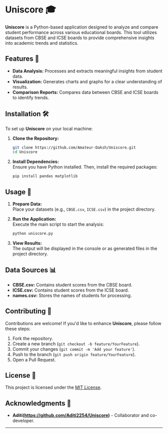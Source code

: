 
# Uniscore 🎓  

**Uniscore** is a Python-based application designed to analyze and compare student performance across various educational boards. This tool utilizes datasets from CBSE and ICSE boards to provide comprehensive insights into academic trends and statistics.  

## Features 🌟  

- **Data Analysis:** Processes and extracts meaningful insights from student data.  
- **Visualization:** Generates charts and graphs for a clear understanding of results.  
- **Comparison Reports:** Compares data between CBSE and ICSE boards to identify trends.  

## Installation 🛠️  

To set up **Uniscore** on your local machine:  

1. **Clone the Repository:**  
   ```bash
   git clone https://github.com/Amateur-Daksh/Uniscore.git
   cd Uniscore
   ```

2. **Install Dependencies:**  
   Ensure you have Python installed. Then, install the required packages:  
   ```bash
   pip install pandas matplotlib
   ```

## Usage 🚀  

1. **Prepare Data:**  
   Place your datasets (e.g., `CBSE.csv`, `ICSE.csv`) in the project directory.  

2. **Run the Application:**  
   Execute the main script to start the analysis:  
   ```bash
   python uniscore.py
   ```

3. **View Results:**  
   The output will be displayed in the console or as generated files in the project directory.  

## Data Sources 📊  

- **CBSE.csv:** Contains student scores from the CBSE board.  
- **ICSE.csv:** Contains student scores from the ICSE board.  
- **names.csv:** Stores the names of students for processing.  

## Contributing 🤝  

Contributions are welcome! If you'd like to enhance **Uniscore**, please follow these steps:  

1. Fork the repository.  
2. Create a new branch (`git checkout -b feature/YourFeature`).  
3. Commit your changes (`git commit -m 'Add your feature'`).  
4. Push to the branch (`git push origin feature/YourFeature`).  
5. Open a Pull Request.  

## License 📄  

This project is licensed under the [MIT License](LICENSE).  

## Acknowledgments 🙏  

- **Aditi(https://github.com/Aditi2254/Uniscore)** - Collaborator and co-developer.    

---

